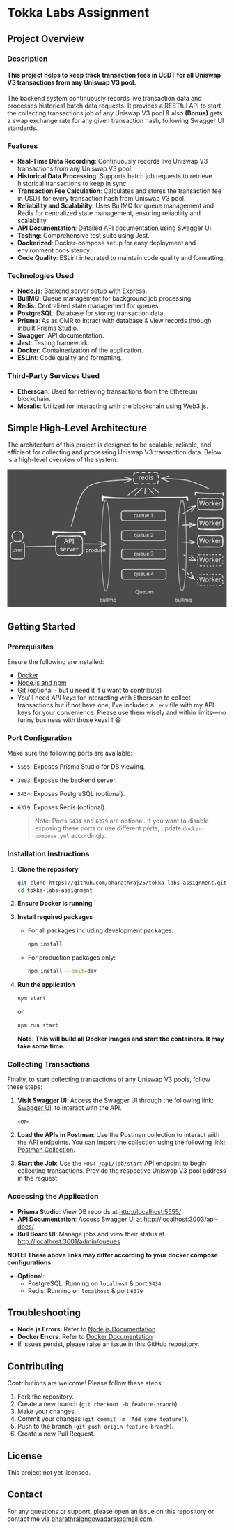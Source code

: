 # Tokka Labs Assignment

## Project Overview

### Description

#### This project helps to keep track transaction fees in USDT for all Uniswap V3 transactions from any Uniswap V3 pool.

The backend system continuously records live transaction data and processes historical batch data requests. It provides a RESTful API to start the collecting transactions job of any Uniswap V3 pool & also **(Bonus)** gets a swap exchange rate for any given transaction hash, following Swagger UI standards.

### Features

- **Real-Time Data Recording**: Continuously records live Uniswap V3 transactions from any Uniswap V3 pool.
- **Historical Data Processing**: Supports batch job requests to retrieve historical transactions to keep in sync.
- **Transaction Fee Calculation**: Calculates and stores the transaction fee in USDT for every transaction hash from Uniswap V3 pool.
- **Reliability and Scalability**: Uses BullMQ for queue management and Redis for centralized state management, ensuring reliability and scalability.
- **API Documentation**: Detailed API documentation using Swagger UI.
- **Testing**: Comprehensive test suite using Jest.
- **Dockerized**: Docker-compose setup for easy deployment and environment consistency.
- **Code Quality**: ESLint integrated to maintain code quality and formatting.

### Technologies Used

- **Node.js**: Backend server setup with Express.
- **BullMQ**: Queue management for background job processing.
- **Redis**: Centralized state management for queues.
- **PostgreSQL**: Database for storing transaction data.
- **Prisma**: As as OMR to intract with database & view records through inbuilt Prisma Studio.
- **Swagger**: API documentation.
- **Jest**: Testing framework.
- **Docker**: Containerization of the application.
- **ESLint**: Code quality and formatting.

### Third-Party Services Used

- **Etherscan**: Used for retrieving transactions from the Ethereum blockchain.
- **Moralis**: Utilized for interacting with the blockchain using Web3.js.

## Simple High-Level Architecture

The architecture of this project is designed to be scalable, reliable, and efficient for collecting and processing Uniswap V3 transaction data. Below is a high-level overview of the system:

![Arc Diagram](/arch-diagram.svg)

## Getting Started

### Prerequisites

Ensure the following are installed:

- [Docker](https://docs.docker.com/get-docker/)
- [Node.js and npm](https://nodejs.org/)
- [Git](https://git-scm.com/) (optional - but u need it if u want to contribute)
- You'll need _API keys_ for interacting with Etherscan to collect transactions but if not have one, I've included a `.env` file with my API keys for your convenience. Please use them wisely and within limits—no funny business with those keys! ! 😆

### Port Configuration

Make sure the following ports are available:

- `5555`: Exposes Prisma Studio for DB viewing.
- `3003`: Exposes the backend server.
- `5434`: Exposes PostgreSQL (optional).
- `6379`: Exposes Redis (optional).

  > Note: Ports `5434` and `6379` are optional. If you want to disable exposing these ports or use different ports, update `docker-compose.yml` accordingly.

### Installation Instructions

1. **Clone the repository**

   ```bash
   git clone https://github.com/bharathraj25/tokka-labs-assignment.git
   cd tokka-labs-assignment
   ```

2. **Ensure Docker is running**

3. **Install required packages**

   - For all packages including development packages:
     ```bash
     npm install
     ```
   - For production packages only:
     ```bash
     npm install --omit=dev
     ```

4. **Run the application**
   ```bash
   npm start
   ```
   or
   ```bash
   npm run start
   ```
   **Note: This will build all Docker images and start the containers. It may take some time.**

### Collecting Transactions

Finally, to start collecting transactions of any Uniswap V3 pools, follow these steps:

1. **Visit Swagger UI**: Access the Swagger UI through the following link: [Swagger UI](http://localhost:3003/api-docs/). to interact with the API.

   -or-

2. **Load the APIs in Postman**: Use the Postman collection to interact with the API endpoints. You can import the collection using the following link: [Postman Collection](https://api.postman.com/collections/17028777-14af266d-0303-41d2-b041-e1a85d20f75d?access_key=PMAT-01J49DXBBJDVERKJFEQ9RS09Q1).

3. **Start the Job**: Use the `POST /api/job/start` API endpoint to begin collecting transactions. Provide the respective Uniswap V3 pool address in the request.

### Accessing the Application

- **Prisma Studio**: View DB records at [http://localhost:5555/](http://localhost:5555/)
- **API Documentation**: Access Swagger UI at [http://localhost:3003/api-docs/](http://localhost:3003/api-docs/)
- **Bull Board UI**: Manage jobs and view their status at [http://localhost:3001/admin/queues](http://localhost:3001/admin/queues)

**NOTE: These above links may differ according to your docker compose configurations.**

- **Optional**:
  - PostgreSQL: Running on `localhost` & port `5434`
  - Redis: Running on `localhost` & port `6379`

## Troubleshooting

- **Node.js Errors**: Refer to [Node.js Documentation](https://nodejs.org/en/docs/)
- **Docker Errors**: Refer to [Docker Documentation](https://docs.docker.com/)
- If issues persist, please raise an issue in this GitHub repository.

## Contributing

Contributions are welcome! Please follow these steps:

1. Fork the repository.
2. Create a new branch (`git checkout -b feature-branch`).
3. Make your changes.
4. Commit your changes (`git commit -m 'Add some feature'`).
5. Push to the branch (`git push origin feature-branch`).
6. Create a new Pull Request.

## License

This project not yet licensed.

## Contact

For any questions or support, please open an issue on this repository or contact me via bharathrajgngowadara@gmail.com.
